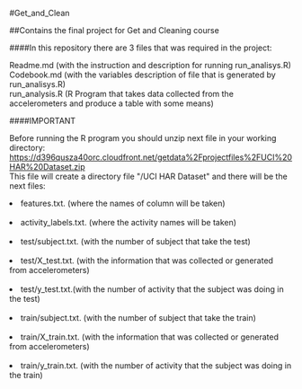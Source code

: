 #Get_and_Clean

##Contains the final project for Get and Cleaning course

####In this repository there are 3 files that was required in the project:

Readme.md           (with the instruction and description for running run_analisys.R)<br /> 
Codebook.md         (with the variables description of file that is generated by run_analisys.R)<br /> 
run_analysis.R      (R Program that takes data collected from the accelerometers and produce a table with some means)<br /> 

####IMPORTANT

Before running the R program you should unzip next file in your working directory:<br>
https://d396qusza40orc.cloudfront.net/getdata%2Fprojectfiles%2FUCI%20HAR%20Dataset.zip<br>
This file will create a directory file "/UCI HAR Dataset" and there will be the next files:<br> 

<li>features.txt. (where the names of column will be taken)</li><br>  
<li>activity_labels.txt. (where the activity names will be taken)</li><br>  
<li>test/subject.txt. (with the number of subject that take the test)</li><br>
<li>test/X_test.txt. (with the information that was collected or generated from accelerometers)</li><br>
<li>test/y_test.txt.(with the number of activity that the subject was doing in the test)</li><br>
<li>train/subject.txt. (with the number of subject that take the train)</li><br>
<li>train/X_train.txt. (with the information that was collected or generated from accelerometers)</li><br>
<li>train/y_train.txt. (with the number of activity that the subject was doing in the train)</li><br>

